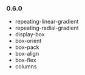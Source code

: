 ### 0.6.0

* repeating-linear-gradient
* repeating-radial-gradient
* display-box
* box-orient
* box-pack
* box-align
* box-flex
* columns
